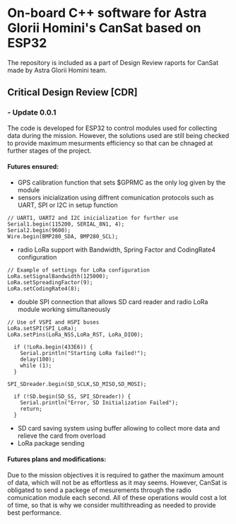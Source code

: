 # On-board C++ software for Astra Glorii Homini's CanSat based on ESP32

The repository is included as a part of Design Review raports for CanSat made by Astra Glorii Homini team. 
## Critical Design Review [CDR]

### -  Update 0.0.1
The code is developed for ESP32 to control modules used for collecting data during the mission. However, the solutions used are still being checked to provide maximum mesurments efficiency so that can be chnaged at further stages of the project.

#### Futures ensured:
* GPS calibration function that sets $GPRMC as the only log given by the module
* sensors inicialization using diffrent comunication protocols such as UART, SPI or I2C in setup function
``` {.cpp}
// UART1, UART2 and I2C inicialization for further use 
Serial1.begin(115200, SERIAL_8N1, 4);
Serial2.begin(9600);
Wire.begin(BMP280_SDA, BMP280_SCL);
```
* radio LoRa support with Bandwidth, Spring Factor and CodingRate4 configuration
``` {.cpp}
// Example of settings for LoRa configuration
LoRa.setSignalBandwidth(125000); 
LoRa.setSpreadingFactor(9);
LoRa.setCodingRate4(8);
```
* double SPI connection that allows SD card reader and radio LoRa module working simultaneously
``` {.cpp}
// Use of VSPI and HSPI buses  
LoRa.setSPI(SPI_LoRa);
LoRa.setPins(LoRa_NSS,LoRa_RST, LoRa_DIO0);

  if (!LoRa.begin(433E6)) {
    Serial.println("Starting LoRa failed!");
    delay(100);
    while (1);
  }

SPI_SDreader.begin(SD_SCLK,SD_MISO,SD_MOSI);

  if (!SD.begin(SD_SS, SPI_SDreader)) {
    Serial.println("Error, SD Initialization Failed");
    return;
  }
```
* SD card saving system using buffer allowing to collect more data and relieve the card from overload
* LoRa package sending 

#### Futures plans and modifications:
Due to the mission objectives it is required to gather the maximum amount of data, which will not be as effortless as it may seems. However, CanSat is obligated to send a packege of mesurements through the radio comunication module each second. All of these operations would cost a lot of time, so that is why we consider multithreading as needed to provide best performance. 
